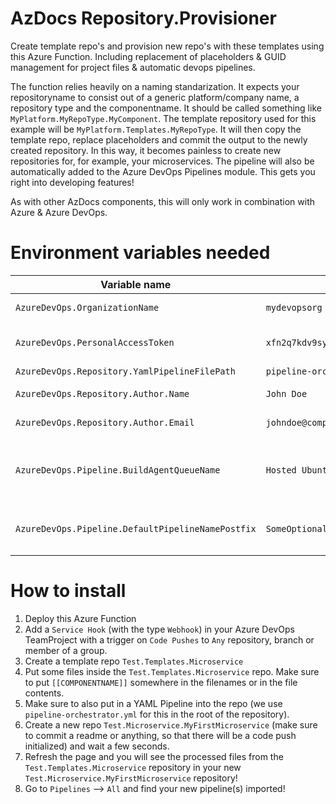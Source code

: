# AzDocs Repository.Provisioner
Create template repo's and provision new repo's with these templates using this Azure Function. Including replacement of placeholders &amp; GUID management for project files &amp; automatic devops pipelines.

The function relies heavily on a naming standarization. It expects your repositoryname to consist out of a generic platform/company name, a repository type and the componentname. It should be called something like `MyPlatform.MyRepoType.MyComponent`. The template repository used for this example will be `MyPlatform.Templates.MyRepoType`.
It will then copy the template repo, replace placeholders and commit the output to the newly created repository. In this way, it becomes painless to create new repositories for, for example, your microservices. The pipeline will also be automatically added to the Azure DevOps Pipelines module. This gets you right into developing features!

As with other AzDocs components, this will only work in combination with Azure & Azure DevOps.

# Environment variables needed
| Variable name | Example value | Description |
| ------------- | ------------- | ------------- |
| `AzureDevOps.OrganizationName` | `mydevopsorg` | The organization name of your Azure DevOps instance. |
| `AzureDevOps.PersonalAccessToken` | `xfn2q7kdv9sypb2d3mvqtgdyx7xsba926q5rat2mn62ynj7347vf` | Your Personal Access Token which has read&write access to the repositories you want to use this provisioner for. |
| `AzureDevOps.Repository.YamlPipelineFilePath` | `pipeline-orchestrator.yml` | The path to your pipeline YAML. |
| `AzureDevOps.Repository.Author.Name` | `John Doe` | Your displayname to be used in the GIT commit while provisioning the repositories. |
| `AzureDevOps.Repository.Author.Email` | `johndoe@company.com` | Your e-mailadress to be used in the GIT commit while provisioning the repositories. |
| `AzureDevOps.Pipeline.BuildAgentQueueName` | `Hosted Ubuntu 1604` | The buildqueue name. For now we recommend using `Hosted Ubuntu 1604` as the value. Other values seem to have bugs. You can override the real buildqueue in your YAML pipeline. |
| `AzureDevOps.Pipeline.DefaultPipelineNamePostfix ` | `SomeOptionalPostfix` | Optional. If there are more than one `AzureDevOps.Repository.YamlPipelineFilePath` files found in any subdir, the one found in the rootdir will receive this postfix. |

# How to install
1. Deploy this Azure Function
2. Add a `Service Hook` (with the type `Webhook`) in your Azure DevOps TeamProject with a trigger on `Code Pushes` to `Any` repository, branch or member of a group.
3. Create a template repo `Test.Templates.Microservice`
4. Put some files inside the `Test.Templates.Microservice` repo. Make sure to put `[[COMPONENTNAME]]` somewhere in the filenames or in the file contents.
5. Make sure to also put in a YAML Pipeline into the repo (we use `pipeline-orchestrator.yml` for this in the root of the repository).
6. Create a new repo `Test.Microservice.MyFirstMicroservice` (make sure to commit a readme or anything, so that there will be a code push initialized) and wait a few seconds.
7. Refresh the page and you will see the processed files from the `Test.Templates.Microservice` repository in your new `Test.Microservice.MyFirstMicroservice` repository!
8. Go to `Pipelines` --> `All` and find your new pipeline(s) imported!